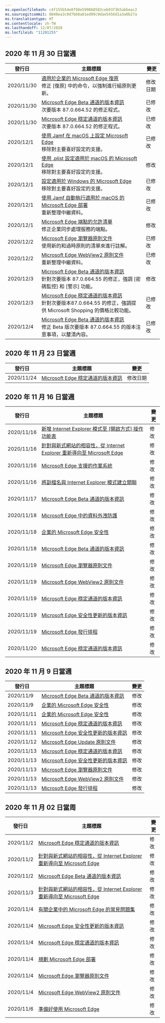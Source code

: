 ```yaml
---
ms.openlocfilehash: c4f155b54e8f98e599868583ceb93f3b5abbeac2
ms.sourcegitcommit: 8840ea3c0d7b68a81ed09c9dae5456d1a3a0b27a
ms.translationtype: HT
ms.contentlocale: zh-TW
ms.lasthandoff: 12/07/2020
ms.locfileid: "11201255"
---
```

<!-- This file is generated automatically each week. Changes made to this file will be overwritten.-->

## 2020 年 11 月 30 日當週


| 發行日 |主題標題 | 變更 |
|------|------------|--------|
| 2020/11/30 | [適用於企業的 Microsoft Edge 復原](/DeployEdge/edge-learnmore-rollback)<br>修正 [復原] 中的命令，以強制進行組原則更新。 | 修改日期 |
| 2020/11/30 | [Microsoft Edge Beta 通道的版本資訊](/DeployEdge/microsoft-edge-relnote-beta-channel)<br>次要版本 87.0.664.52 的修正程式。  | 已修改 |
| 2020/11/30 | [Microsoft Edge 穩定通道的版本資訊](/DeployEdge/microsoft-edge-relnote-stable-channel) <br>次要版本 87.0.664.52 的修正程式。| 已修改 |
| 2020/12/1 | [使用 Jamf 在 macOS 上設定 Microsoft Edge](/DeployEdge/configure-microsoft-edge-on-mac-jamf)<br>移除對主要喜好設定的支援。 | 已修改 |
| 2020/12/1 | [使用 .plist 設定適用於 macOS 的 Microsoft Edge](/DeployEdge/configure-microsoft-edge-on-mac)<br>移除對主要喜好設定的支援。 | 修改 |
| 2020/12/1 | [設定適用於 Windows 的 Microsoft Edge](/DeployEdge/configure-microsoft-edge)<br>移除對主要喜好設定的支援。 | 已修改 |
| 2020/12/1 | [使用 Jamf 自動執行適用於 macOS 的 Microsoft Edge 部署](/DeployEdge/deploy-edge-mac-jamf)<br>重新整理中繼資料。 | 已修改 |
| 2020/12/1 | [Microsoft Edge 端點的允許清單](/DeployEdge/microsoft-edge-security-endpoints)<br>修正企業同步處理服務的端點。 | 修改 |
| 2020/12/2 | [Microsoft Edge 瀏覽器原則文件](/DeployEdge/microsoft-edge-policies)<br>使用新的和過時原則的清單來進行註解。 | 已修改 |
| 2020/12/2 | [Microsoft Edge WebView2 原則文件](/DeployEdge/microsoft-edge-webview-policies)<br>重新整理中繼資料。 | 已修改 |
| 2020/12/3 | [Microsoft Edge Beta 通道的版本資訊](/DeployEdge/microsoft-edge-relnote-beta-channel)<br>針對次要版本 87.0.664.55 的修正，強調 [密碼監控] 和 [警示] 功能。 | 修改 |
| 2020/12/3 | [Microsoft Edge 穩定通道的版本資訊](/DeployEdge/microsoft-edge-relnote-stable-channel) <br>針對次要版本87.0.664.55 的修正，強調提供 Microsoft Shopping 的價格比較功能。| 已修改 |
| 2020/12/4 | [Microsoft Edge Beta 通道的版本資訊](/DeployEdge/microsoft-edge-relnote-beta-channel)<br>修正 Beta 版次要版本 87.0.664.55 的版本注意事項，以釐清內容。  | 已修改 |


## 2020 年 11 月 23 日當週


| 發行日 |主題標題 | 變更 |
|------|------------|--------|
| 2020/11/24 | [Microsoft Edge 穩定通道的版本資訊](/DeployEdge/microsoft-edge-relnote-stable-channel) | 修改日期 |


## 2020 年 11 月 16 日當週


| 發行日 |主題標題 | 變更 |
|------|------------|--------|
| 2020/11/16 | [新增 Internet Explorer 模式至 [開啟方式] 操作功能表](/DeployEdge/edge-ie-mode-add-guidance-filetype-associations) | 修改 |
| 2020/11/16 | [針對與新式網站的相容性，從 Internet Explorer 重新導向至 Microsoft Edge](/DeployEdge/edge-learnmore-neededge) | 修改 |
| 2020/11/16 | [Microsoft Edge 支援的作業系統](/DeployEdge/microsoft-edge-supported-operating-systems) | 修改 |
| 2020/11/16 | [將副檔名與 Internet Explorer 模式建立關聯](/DeployEdge/edge-ie-mode-add-guidance-filetype-associations) | 修改 |
| 2020/11/17 | [Microsoft Edge Beta 通道的版本資訊](/DeployEdge/microsoft-edge-relnote-beta-channel) | 修改 |
| 2020/11/18 | [Microsoft Edge 中的資料外洩防護](/DeployEdge/microsoft-edge-security-dlp) | 修改 |
| 2020/11/18 | [企業的 Microsoft Edge 安全性](/DeployEdge/ms-edge-security-for-business) | 修改 |
| 2020/11/18 | [Microsoft Edge Beta 通道的版本資訊](/DeployEdge/microsoft-edge-relnote-beta-channel) | 修改 |
| 2020/11/19 | [Microsoft Edge 瀏覽器原則文件](/DeployEdge/microsoft-edge-policies) | 修改 |
| 2020/11/19 | [Microsoft Edge WebView2 原則文件](/DeployEdge/microsoft-edge-webview-policies) | 修改 |
| 2020/11/19 | [Microsoft Edge 穩定通道的版本資訊](/DeployEdge/microsoft-edge-relnote-stable-channel) | 修改 |
| 2020/11/19 | [Microsoft Edge 安全性更新的版本資訊](/DeployEdge/microsoft-edge-relnotes-security) | 修改 |
| 2020/11/19 | [Microsoft Edge 發行排程](/DeployEdge/microsoft-edge-release-schedule) | 修改 |
| 2020/11/20 | [Microsoft Edge 穩定通道的版本資訊](/DeployEdge/microsoft-edge-relnote-stable-channel) | 修改 |


## 2020 年 11 月 9 日當週


| 發行日 |主題標題 | 變更 |
|------|------------|--------|
| 2020/11/9 | [Microsoft Edge Beta 通道的版本資訊](/DeployEdge/microsoft-edge-relnote-beta-channel) | 修改 |
| 2020/11/9 | [企業的 Microsoft Edge 安全性](/DeployEdge/ms-edge-security-for-business) | 修改 |
| 2020/11/11 | [企業的 Microsoft Edge 安全性](/DeployEdge/ms-edge-security-for-business) | 修改 |
| 2020/11/11 | [Microsoft Edge 穩定通道的版本資訊](/DeployEdge/microsoft-edge-relnote-stable-channel) | 修改 |
| 2020/11/11 | [Microsoft Edge 安全性更新的版本資訊](/DeployEdge/microsoft-edge-relnotes-security) | 修改 |
| 2020/11/12 | [Microsoft Edge Update 原則文件](/DeployEdge/microsoft-edge-update-policies) | 修改 |
| 2020/11/13 | [Microsoft Edge 穩定通道的版本資訊](/DeployEdge/microsoft-edge-relnote-stable-channel) | 修改 |
| 2020/11/13 | [Microsoft Edge 安全性更新的版本資訊](/DeployEdge/microsoft-edge-relnotes-security) | 修改 |
| 2020/11/13 | [Microsoft Edge 瀏覽器原則文件](/DeployEdge/microsoft-edge-policies) | 修改 |
| 2020/11/13 | [Microsoft Edge WebView2 原則文件](/DeployEdge/microsoft-edge-webview-policies) | 修改 |
| 2020/11/13 | [Microsoft Edge 發行排程](/DeployEdge/microsoft-edge-release-schedule) | 修改 |


## 2020 年 11 月 02 日當周


| 發行日 |主題標題 | 變更 |
|------|------------|--------|
| 2020/11/2 | [Microsoft Edge 穩定通道的版本資訊](/DeployEdge/microsoft-edge-relnote-stable-channel) | 修改 |
| 2020/11/2 | [針對與新式網站的相容性，從 Internet Explorer 重新導向至 Microsoft Edge](/DeployEdge/edge-learnmore-neededge) | 修改 |
| 2020/11/2 | [Microsoft Edge Beta 通道的版本資訊](/DeployEdge/microsoft-edge-relnote-beta-channel) | 修改 |
| 2020/11/3 | [針對與新式網站的相容性，從 Internet Explorer 重新導向至 Microsoft Edge](/DeployEdge/edge-learnmore-neededge) | 修改 |
| 2020/11/4 | [有關企業中的 Microsoft Edge 的常見問題集](/DeployEdge/faqs-edge-in-the-enterprise) | 修改 |
| 2020/11/4 | [Microsoft Edge 安全性更新的版本資訊](/DeployEdge/microsoft-edge-relnotes-security) | 修改 |
| 2020/11/4 | [Microsoft Edge 穩定通道的版本資訊](/DeployEdge/microsoft-edge-relnote-stable-channel) | 修改 |
| 2020/11/4 | [規劃 Microsoft Edge 部署](/DeployEdge/deploy-edge-plan-deployment) | 修改 |
| 2020/11/4 | [Microsoft Edge 瀏覽器原則文件](/DeployEdge/microsoft-edge-policies) | 修改 |
| 2020/11/4 | [Microsoft Edge WebView2 原則文件](/DeployEdge/microsoft-edge-webview-policies) | 修改 |
| 2020/11/6 | [準備好使用 Microsoft Edge](/DeployEdge/deploy-edge-ready-for-edge) | 修改 |
